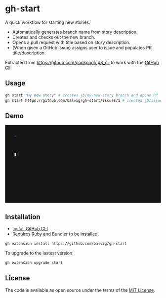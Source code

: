# gh-start

A quick workflow for starting new stories:

- Automatically generates branch name from story description.
- Creates and checks out the new branch.
- Opens a pull request with title based on story description.
- (When given a GitHub issue) assigns user to issue and populates PR title/description.

Extracted from https://github.com/cookpad/cp8_cli to work with the
[GitHub Cli](https://github.com/cli/cli).

## Usage

```bash
gh start "My new story" # creates jb/my-new-story branch and opens PR
gh start https://github.com/balvig/gh-start/issues/1 # creates jb/issue-title branch and opens PR
```

## Demo

<img src="demo.gif" alt="Demo Animation" width="700" />

## Installation

- [Install GitHub CLI](https://github.com/cli/cli#installation)
- Requires Ruby and Bundler to be installed.

```bash
gh extension install https://github.com/balvig/gh-start
```

To upgrade to the lastest version:

```bash
gh extension upgrade start
```

## License

The code is available as open source under the terms of the [MIT
License](http://opensource.org/licenses/MIT).
